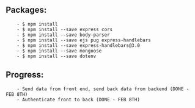 ## Packages:

        - $ npm install
        - $ npm install --save express cors
        - $ npm install --save body-parser
        - $ npm install --save ejs pug express-handlebars
        - $ npm install --save express-handlebars@3.0
        - $ npm install --save mongoose
        - $ npm install --save dotenv

## Progress:

        - Send data from front end, send back data from backend (DONE - FEB 8TH)
        - Authenticate front to back (DONE - FEB 8TH)
